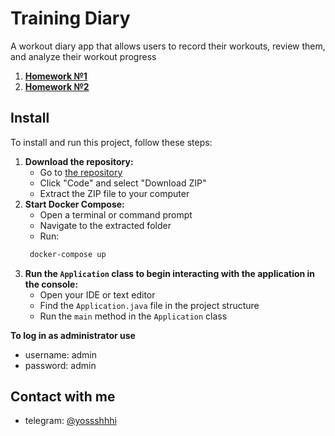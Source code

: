 # Training Diary

A workout diary app that allows users to record their workouts, review them, and analyze their workout progress

1. **[Homework №1](https://github.com/yossshhhi/training-diary/pull/1)**
2. **[Homework №2](https://github.com/yossshhhi/training-diary/pull/2)**

## Install

To install and run this project, follow these steps:

1. **Download the repository:**
    - Go to [the repository](https://github.com/yossshhhi/training-diary)
    - Click "Code" and select "Download ZIP"
    - Extract the ZIP file to your computer
2. **Start Docker Compose:**
   - Open a terminal or command prompt
   - Navigate to the extracted folder
   - Run:
   ```bash
    docker-compose up
   ```
3. **Run the `Application` class to begin interacting with the application in the console:**
   - Open your IDE or text editor
   - Find the `Application.java` file in the project structure
   - Run the `main` method in the `Application` class


**To log in as administrator use**
- username: admin
- password: admin

## Contact with me

- telegram: [@yossshhhi](https://t.me/yossshhhi)